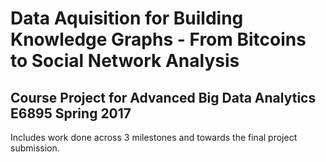 # Data Aquisition for Building Knowledge Graphs - From Bitcoins to Social Network Analysis
## Course Project for Advanced Big Data Analytics E6895 Spring 2017

Includes work done across 3 milestones and towards the final project submission. 

